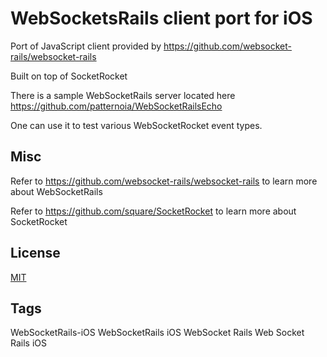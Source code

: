 # WebSocketsRails client port for iOS

Port of JavaScript client provided by https://github.com/websocket-rails/websocket-rails

Built on top of SocketRocket


There is a sample WebSocketRails server located here https://github.com/patternoia/WebSocketRailsEcho

One can use it to test various WebSocketRocket event types.

## Misc

Refer to https://github.com/websocket-rails/websocket-rails to learn more about WebSocketRails

Refer to https://github.com/square/SocketRocket to learn more about SocketRocket

## License

[MIT](./LICENSE)

## Tags

WebSocketRails-iOS WebSocketRails iOS WebSocket Rails Web Socket Rails iOS
